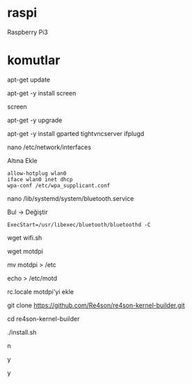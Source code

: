 # raspi
Raspberry Pi3

# komutlar
apt-get update

apt-get -y install screen

screen

apt-get -y upgrade

apt-get -y install gparted tightvncserver ifplugd

nano /etc/network/interfaces

Altına Ekle

```
allow-hotplug wlan0
iface wlan0 inet dhcp
wpa-conf /etc/wpa_supplicant.conf
```

nano /lib/systemd/system/bluetooth.service

Bul -> Değiştir

```
ExecStart=/usr/libexec/bluetooth/bluetoothd -C
```

wget wifi.sh

wget motdpi

mv motdpi > /etc

echo > /etc/motd

rc.locale motdpi'yi ekle

git clone https://github.com/Re4son/re4son-kernel-builder.git

cd re4son-kernel-builder

./install.sh

n

y

y


